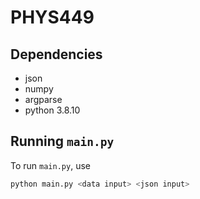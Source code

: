 # PHYS449

## Dependencies

- json
- numpy
- argparse
- python 3.8.10

## Running `main.py`

To run `main.py`, use

```sh
python main.py <data input> <json input>
```